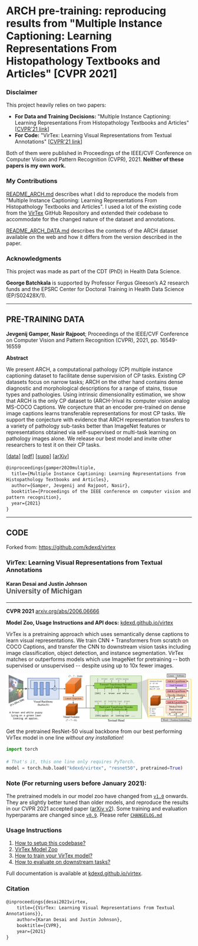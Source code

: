 # ARCH pre-training: reproducing results from "Multiple Instance Captioning: Learning Representations From Histopathology Textbooks and Articles" [CVPR 2021]

### Disclaimer

This project heavily relies on two papers:
* **For Data and Training Decisions:** "Multiple Instance Captioning: Learning Representations From Histopathology Textbooks and Articles" [[CVPR'21 link](gamper2020multiple)]
* **For Code:** "VirTex: Learning Visual Representations from Textual Annotations" [[CVPR'21 link](virtex2020)]

Both of them were published in Proceedings of the IEEE/CVF Conference on Computer Vision and Pattern Recognition (CVPR), 2021. **Neither of these papers is my own work.**



[gamper2020multiple]: https://openaccess.thecvf.com/content/CVPR2021/html/Gamper_Multiple_Instance_Captioning_Learning_Representations_From_Histopathology_Textbooks_and_Articles_CVPR_2021_paper.html
[virtex2020]: https://openaccess.thecvf.com/content/CVPR2021/html/Desai_VirTex_Learning_Visual_Representations_From_Textual_Annotations_CVPR_2021_paper.html

### My Contributions

[README_ARCH.md](README_ARCH.md) describes what I did to reproduce the models from "Multiple Instance Captioning: Learning Representations From Histopathology Textbooks and Articles". I used a lot of the existing code from the [VirTex](https://github.com/kdexd/virtex) GitHub Repository and extended their codebase to accommodate for the changed nature of the dataset and annotations.

[README_ARCH_DATA.md](README_ARCH_DATA.md) describes the contents of the ARCH dataset available on the web and how it differs from the version described in the paper.

### Acknowledgments

This project was made as part of the CDT (PhD) in Health Data Science.

**George Batchkala** is supported by Professor Fergus Gleeson’s A2 research funds and the EPSRC Center for Doctoral Training in Health Data Science (EP/S02428X/1).


----

## PRE-TRAINING DATA

**Jevgenij Gamper, Nasir Rajpoot**; Proceedings of the IEEE/CVF Conference on Computer Vision and Pattern Recognition (CVPR), 2021, pp. 16549-16559

**Abstract**

We present ARCH, a computational pathology (CP) multiple instance captioning dataset to facilitate dense supervision of CP tasks. Existing CP datasets focus on narrow tasks; ARCH on the other hand contains dense diagnostic and morphological descriptions for a range of stains, tissue types and pathologies. Using intrinsic dimensionality estimation, we show that ARCH is the only CP dataset to (ARCH-)rival its computer vision analog MS-COCO Captions. We conjecture that an encoder pre-trained on dense image captions learns transferable representations for most CP tasks. We support the conjecture with evidence that ARCH representation transfers to a variety of pathology sub-tasks better than ImageNet features or representations obtained via self-supervised or multi-task learning on pathology images alone. We release our best model and invite other researchers to test it on their CP tasks.

[[data](https://warwick.ac.uk/fac/cross_fac/tia/data/arch)] [[pdf](https://openaccess.thecvf.com/content/CVPR2021/papers/Gamper_Multiple_Instance_Captioning_Learning_Representations_From_Histopathology_Textbooks_and_Articles_CVPR_2021_paper.pdf)] [[supp](https://openaccess.thecvf.com/content/CVPR2021/supplemental/Gamper_Multiple_Instance_Captioning_CVPR_2021_supplemental.pdf)] [[arXiv](https://arxiv.org/abs/2103.05121)]

```text
@inproceedings{gamper2020multiple,
  title={Multiple Instance Captioning: Learning Representations from
Histopathology Textbooks and Articles},
  author={Gamper, Jevgenij and Rajpoot, Nasir},
  booktitle={Proceedings of the IEEE conference on computer vision and pattern recognition},
  year={2021}
}
```



----

## CODE

Forked from: https://github.com/kdexd/virtex

### VirTex: Learning Visual Representations from Textual Annotations

<h4>
Karan Desai and Justin Johnson
</br>
<span style="font-size: 14pt; color: #555555">
University of Michigan
</span>
</h4>
<hr>

**CVPR 2021** [arxiv.org/abs/2006.06666][1]

**Model Zoo, Usage Instructions and API docs:** [kdexd.github.io/virtex](https://kdexd.github.io/virtex)

VirTex is a pretraining approach which uses semantically dense captions to
learn visual representations. We train CNN + Transformers from scratch on
COCO Captions, and transfer the CNN to downstream vision tasks including
image classification, object detection, and instance segmentation.
VirTex matches or outperforms models which use ImageNet for pretraining --
both supervised or unsupervised -- despite using up to 10x fewer images.

![virtex-model](docs/_static/system_figure.jpg)


Get the pretrained ResNet-50 visual backbone from our best performing VirTex
model in one line *without any installation*!

```python
import torch

# That's it, this one line only requires PyTorch.
model = torch.hub.load("kdexd/virtex", "resnet50", pretrained=True)
```

### Note (For returning users before January 2021):

The pretrained models in our model zoo have changed from [`v1.0`](https://github.com/kdexd/virtex/releases/tag/v1.0) onwards.
They are slightly better tuned than older models, and reproduce the results in our
CVPR 2021 accepted paper ([arXiv v2](https://arxiv.org/abs/2006.06666v2)).
Some training and evaluation hyperparams are changed since [`v0.9`](https://github.com/kdexd/virtex/releases/tag/v0.9).
Please refer [`CHANGELOG.md`](https://github.com/kdexd/virtex/blob/master/CHANGELOG.md)


### Usage Instructions

1. [How to setup this codebase?][2]  
2. [VirTex Model Zoo][3]  
3. [How to train your VirTex model?][4]  
4. [How to evaluate on downstream tasks?][5]  

Full documentation is available at [kdexd.github.io/virtex](https://kdexd.github.io/virtex).


### Citation

```text
@inproceedings{desai2021virtex,
    title={{VirTex: Learning Visual Representations from Textual Annotations}},
    author={Karan Desai and Justin Johnson},
    booktitle={CVPR},
    year={2021}
}
```


[1]: https://arxiv.org/abs/2006.06666
[2]: https://kdexd.github.io/virtex/virtex/usage/setup_dependencies.html
[3]: https://kdexd.github.io/virtex/virtex/usage/model_zoo.html
[4]: https://kdexd.github.io/virtex/virtex/usage/pretrain.html
[5]: https://kdexd.github.io/virtex/virtex/usage/downstream.html

